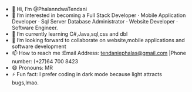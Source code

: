 - 👋 Hi, I’m @PhalanndwaTendani
- 👀 I’m interested in becoming a Full Stack Developer · Mobile Application Developer · Sql Server Database Administrator · Website Developer · Software Engineer.
- 🌱 I’m currently learning C#,Java,sql,css and dbl
- 💞️ I’m looking forward to collaborate on website,mobile applications and software development
- 📫 How to reach me :Email Address: tendaniephalas@gmail.com |Phone number: (+27)64 700 8423
- 😄 Pronouns: MR
- ⚡ Fun fact: I prefer coding in dark mode because light attracts bugs,lmao.

<!---
PhalanndwaTendani/PhalanndwaTendani is a ✨ special ✨ repository because its `README.md` (this file) appears on your GitHub profile.
You can click the Preview link to take a look at your changes.
--->
